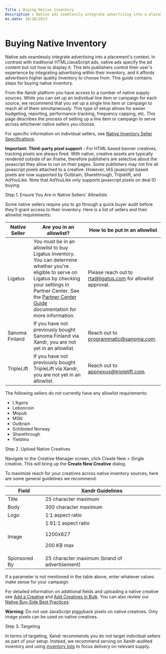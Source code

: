 ```yaml
---
Title : Buying Native Inventory
Description : Native ads seamlessly integrate advertising into a placement's context.
ms.date: 10/28/2023
---
```



# Buying Native Inventory



Native ads seamlessly integrate advertising into a placement's context.
In contrast with traditional HTML/JavaScript ads, native ads specify the
ad content but not how to display it. This lets publishers control their
user's experience by integrating advertising within their inventory, and
it affords advertisers higher quality inventory to choose from. This
guide contains steps for buying native inventory.

From the Xandr platform you have access to a
number of native supply sources. While you can set up an individual
line item or campaign for each source, we
recommend that you set up a single line item or
campaign to reach all of them simultaneously. This type of setup
allows for easier budgeting, reporting, performance-tracking, frequency
capping, etc. This page describes the process of setting up a
line item or campaign to serve across whichever
native sellers you choose.

For specific information on individual sellers, see
<a href="native-inventory-seller-specifications.md"
class="xref">Native Inventory Seller Specifications</a>.





<b>Important:</b> **Third-party pixel
support** - For HTML based banner creatives, tracking pixels are always
fired. With native, creative assets are typically rendered outside of an
iframe, therefore publishers are selective about the javascript they
allow to run on their pages. Some publishers may not fire all javascript
pixels attached to a creative. However, IAS javascript based pixels are
now supported by Outbrain, Sharethrough, Triplelift, and AdYouLike. Note
that AdYouLike only supports javascript pixels on deal ID buying.





Step 1. Ensure You Are in Native Sellers' Allowlists

Some native sellers require you to go through a quick buyer audit before
they'll grant access to their inventory. Here is a list of sellers and
their allowlist requirements:

<table class="table">
<thead class="thead">
<tr class="header row">
<th id="ID-00007d81__entry__1" class="entry">Native Seller</th>
<th id="ID-00007d81__entry__2" class="entry">Are you in an
allowlist?</th>
<th id="ID-00007d81__entry__3" class="entry">How to be put in an
allowlist</th>
</tr>
</thead>
<tbody class="tbody">
<tr class="odd row">
<td class="entry" headers="ID-00007d81__entry__1">Ligatus</td>
<td class="entry" headers="ID-00007d81__entry__2">You must be in an
allowlist to buy Ligatus inventory. You can determine whether you're
eligible to serve on Ligatus by checking your settings in Partner
Center. See the <a href="partner-center-guide.md" class="xref">Partner
Center Guide</a> documentation for more information.</td>
<td class="entry" headers="ID-00007d81__entry__3">Please reach out to <a
href="mailto:rta@ligatus.com" class="xref"
target="_blank">rta@ligatus.com</a> for allowlist approval.</td>
</tr>
<tr class="even row">
<td class="entry" headers="ID-00007d81__entry__1">Sanoma Finland</td>
<td class="entry" headers="ID-00007d81__entry__2">If you have not
previously bought Sanoma Finland via Xandr, you
are not yet in an allowlist.</td>
<td class="entry" headers="ID-00007d81__entry__3">Reach out to <a
href="mailto:programmatic@sanoma.com" class="xref"
target="_blank">programmatic@sanoma.com</a>.</td>
</tr>
<tr class="odd row">
<td class="entry" headers="ID-00007d81__entry__1">TripleLift</td>
<td class="entry" headers="ID-00007d81__entry__2">If you have not
previously bought TripleLift via Xandr, you are
not yet in an allowlist.</td>
<td class="entry" headers="ID-00007d81__entry__3">Reach out to <a
href="mailto:appnexus@triplelift.com" class="xref" target="_blank"><span
class="ph">appnexus@triplelift.com</a>.</td>
</tr>
</tbody>
</table>

The following sellers do not currently have any allowlist requirements:

- L'Agora
- Leboncoin
- Mopub
- MSN
- Outbrain
- Schibsted Norway
- Sharethrough
- Yieldmo

Step 2. Upload Native Creatives

Navigate to the Creative Manager
screen, click
Create New
 \>  Single creative.
This will bring up the **Create New Creative** dialog.

To maximize reach for your creatives across native inventory sources,
here are some general guidelines we recommend:

<table class="table">
<thead class="thead">
<tr class="header row">
<th id="ID-00007d81__entry__13" class="entry">Field</th>
<th id="ID-00007d81__entry__14" class="entry"><span
class="ph">Xandr Guidelines</th>
</tr>
</thead>
<tbody class="tbody">
<tr class="odd row">
<td class="entry" headers="ID-00007d81__entry__13">Title</td>
<td class="entry" headers="ID-00007d81__entry__14">25 character
maximum</td>
</tr>
<tr class="even row">
<td class="entry" headers="ID-00007d81__entry__13">Body</td>
<td class="entry" headers="ID-00007d81__entry__14">300 character
maximum</td>
</tr>
<tr class="odd row">
<td class="entry" headers="ID-00007d81__entry__13">Logo</td>
<td class="entry" headers="ID-00007d81__entry__14">1:1 aspect ratio</td>
</tr>
<tr class="even row">
<td class="entry" headers="ID-00007d81__entry__13">Image</td>
<td class="entry" headers="ID-00007d81__entry__14">1.91:1 aspect ratio
<p>1200x627</p>
<p>200 KB max</p></td>
</tr>
<tr class="odd row">
<td class="entry" headers="ID-00007d81__entry__13">Sponsored By</td>
<td class="entry" headers="ID-00007d81__entry__14">25 character maximum
(brand of advertisement)</td>
</tr>
</tbody>
</table>

If a parameter is not mentioned in the table above, enter whatever
values make sense for your campaign.

For detailed information on additional fields and uploading a native
creative see <a href="add-a-creative.md" class="xref"
title="You can add a creative by either uploading a spreadsheet or the creative files directly from your computer. Only secure content is supported.">Add
a Creative</a> and <a href="add-creatives-in-bulk.md" class="xref"
title="You can add multiple third-party, hosted, and native creatives to the Creative Manager simultaneously by either uploading a spreadsheet or the creative files directly from your computer. Only secure content is supported.">Add
Creatives in Bulk</a>. You can also review our <a
href="../attachments/native-best-practices/Buy-Side-Native-Best-Practices.pdf"
class="xref">Native Buy-Side Best Practices</a>.



<b>Warning:</b> Do not use JavaScript
piggyback pixels on native creatives. Only image pixels can be used on
native creatives.



Step 3. Targeting

In terms of targeting, Xandr recommends you do
not target individual sellers as part of your setup. Instead, we
recommend serving on Xandr-audited inventory and
using
<a href="inventory-targeting-ali.md" class="xref">inventory lists</a>
to focus delivery on relevant supply.




